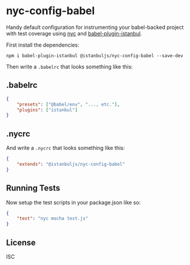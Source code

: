 # nyc-config-babel

Handy default configuration for instrumenting your babel-backed
project with test coverage using [nyc](https://github.com/istanbuljs/nyc) and
[babel-plugin-istanbul](https://github.com/istanbuljs/babel-plugin-istanbul).

First install the dependencies:

`npm i babel-plugin-istanbul @istanbuljs/nyc-config-babel --save-dev`

Then write a `.babelrc` that looks something like this:

## .babelrc

```json
{
    "presets": ["@babel/env", "..., etc."],
    "plugins": ["istanbul"]
}
```

## .nycrc

And write a `.nycrc` that looks something like this:

```json
{
    "extends": "@istanbuljs/nyc-config-babel"
}
```

## Running Tests

Now setup the test scripts in your package.json like so:

```json
{
    "test": "nyc mocha test.js"
}
```

## License

ISC
